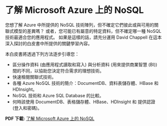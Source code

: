 <properties 
    pageTitle="了解 Azure 上的 NoSQL 技術 | Microsoft Azure" 
    description="了解 Azure NoSQL 能如何協助您管理不適 	關聯式資料庫的資料。 DocumentDB、表格儲存體、HBase、HDInsight 和 提供認證 (登入和密碼)。" 
    editor="cgronlun" 
    manager="jhubbard" 
    services="documentdb, storage, hdinsight" 
    documentationCenter="" 
    authors="mimig1"/>

<tags 
    ms.service="multiple" 
    ms.workload="multiple" 
    ms.tgt_pltfrm="na" 
    ms.devlang="na" 
    ms.topic="article" 
    ms.date="12/01/2015" 
    ms.author="mimig"/>

# 了解 Microsoft Azure 上的 NoSQL

您想了解 Azure 中所提供的 NoSQL 技術陣列，但不確定它們彼此或與可用的關聯式模型的差異嗎？ 或者，您可能已有屬意的特定資料，但不確定哪一種 NoSQL 技術最適合您的應用程式。 如果是這樣的話，請充分運用 David Chappell 在這本深入探討的白皮書中所提供的關鍵學習內容。 

本白皮書將透過下列方法逐步引導您：

 - 區分操作資料 (由應用程式讀取和寫入) 與分析資料 (用來提供商業智慧 (BI)) 間的不同，以協助您決定符合需求的理想技術。
 - 快速檢閱關聯式技術。
 - 各種 Azure NoSQL 技術的簡介：DocumentDB、資料表儲存體、HBase 和 HDInsight。
 - NoSQL 技術和 Azure SQL Database 的比較。 
 - 何時該使用 DocumentDB、表格儲存體、HBase、HDInsight 和 提供認證 (登入和密碼)。

**PDF 下載:** [了解 Microsoft Azure 上的 NoSQL](http://go.microsoft.com/fwlink/p/?LinkId=330292)

 

